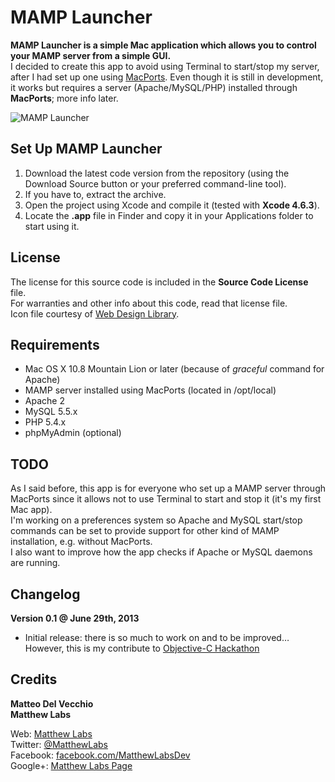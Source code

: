 MAMP Launcher
===
**MAMP Launcher is a simple Mac application which allows you to control your MAMP server from a simple GUI.**  
I decided to create this app to avoid using Terminal to start/stop my server, after I had set up one using [MacPorts](http://www.macports.org/). Even though it is still in development, it works but requires a server (Apache/MySQL/PHP) installed through **MacPorts**; more info later.  
  
![MAMP Launcher](http://www.matthewlabs.com/resources/external/MAMPLauncherGitHub.png "MAMP Launcher")  
  
Set Up MAMP Launcher
---
1. Download the latest code version from the repository (using the Download Source button or your preferred command-line tool).
2. If you have to, extract the archive.
3. Open the project using Xcode and compile it (tested with **Xcode 4.6.3**).
4. Locate the **.app** file in Finder and copy it in your Applications folder to start using it.

License
---
The license for this source code is included in the **Source Code License** file.  
For warranties and other info about this code, read that license file.  
Icon file courtesy of [Web Design Library](http://www.webdesign.org/photoshop/special-effects/toggle-switch-photoshop-tutorial.19795.html).  

Requirements
---
- Mac OS X 10.8 Mountain Lion or later (because of _graceful_ command for Apache)
- MAMP server installed using MacPorts (located in /opt/local)
- Apache 2
- MySQL 5.5.x
- PHP 5.4.x
- phpMyAdmin (optional)

TODO
---
As I said before, this app is for everyone who set up a MAMP server through MacPorts since it allows not to use Terminal to start and stop it (it's my first Mac app).  
I'm working on a preferences system so Apache and MySQL start/stop commands can be set to provide support for other kind of MAMP installation, e.g. without MacPorts.  
I also want to improve how the app checks if Apache or MySQL daemons are running.  
  
Changelog
---
**Version 0.1 @ June 29th, 2013**  
  
* Initial release: there is so much to work on and to be improved… However, this is my contribute to [Objective-C Hackathon](https://objectivechackathon.appspot.com "Objective-C Hackathon")  

Credits
---
**Matteo Del Vecchio**  
**Matthew Labs**  
  
Web: [Matthew Labs](http://www.matthewlabs.com/ "Matthew Labs")  
Twitter: [@MatthewLabs](http://twitter.com/MatthewLabs "Matthew Labs on Twitter")  
Facebook: [facebook.com/MatthewLabsDev](http://www.facebook.com/MatthewLabsDev "Matthew Labs on Facebook")  
Google+: [Matthew Labs Page](https://plus.google.com/117759042318503506347 "Matthew Labs on Google+")

	
